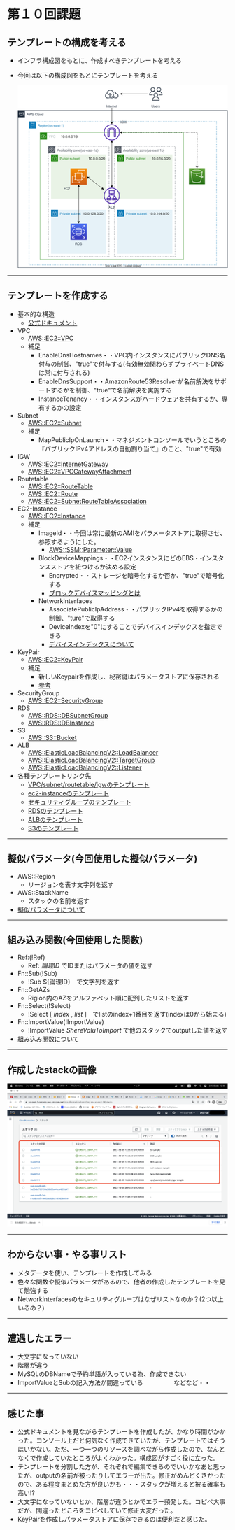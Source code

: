 # 第１０回課題
## テンプレートの構成を考える
* インフラ構成図をもとに、作成すべきテンプレートを考える
* 今回は以下の構成図をもとにテンプレートを考える


    ![lecture10-1](images/lecture10-1.svg)

----

## テンプレートを作成する
* 基本的な構造
    * [公式ドキュメント](https://docs.aws.amazon.com/ja_jp/AWSCloudFormation/latest/UserGuide/template-formats.html)
* VPC
    * [AWS::EC2::VPC](https://docs.aws.amazon.com/ja_jp/AWSCloudFormation/latest/UserGuide/aws-resource-ec2-vpc.html)
    * 補足
        * EnableDnsHostnames・・VPC内インスタンスにパブリックDNS名付与の制御、"true"で付与する(有効無効関わらずプライベートDNSは常に付与される)
        * EnableDnsSupport・・AmazonRoute53Resolverが名前解決をサポートするかを制御、"true"で名前解決を実施する
        * InstanceTenancy・・インスタンスがハードウェアを共有するか、専有するかの設定
* Subnet
    * [AWS::EC2::Subnet](https://docs.aws.amazon.com/ja_jp/AWSCloudFormation/latest/UserGuide/aws-resource-ec2-subnet.html)
    * 補足
        * MapPublicIpOnLaunch・・マネジメントコンソールでいうところの『パブリックIPv4アドレスの自動割り当て』のこと、"true"で有効
* IGW
    * [AWS::EC2::InternetGateway](https://docs.aws.amazon.com/ja_jp/AWSCloudFormation/latest/UserGuide/aws-resource-ec2-internetgateway.html)
    * [AWS::EC2::VPCGatewayAttachment](https://docs.aws.amazon.com/ja_jp/AWSCloudFormation/latest/UserGuide/aws-resource-ec2-vpc-gateway-attachment.html)
* Routetable
    * [AWS::EC2::RouteTable](https://docs.aws.amazon.com/ja_jp/AWSCloudFormation/latest/UserGuide/aws-resource-ec2-routetable.html)
    * [AWS::EC2::Route](https://docs.aws.amazon.com/ja_jp/AWSCloudFormation/latest/UserGuide/aws-resource-ec2-route.html)
    * [AWS::EC2::SubnetRouteTableAssociation](https://docs.aws.amazon.com/ja_jp/AWSCloudFormation/latest/UserGuide/aws-resource-ec2-subnetroutetableassociation.html)
* EC2-Instance
    * [AWS::EC2::Instance](https://docs.aws.amazon.com/ja_jp/AWSCloudFormation/latest/UserGuide/aws-properties-ec2-instance.html#cfn-ec2-instance-disableapitermination)
    * 補足
        * ImageId・・今回は常に最新のAMIをパラメータストアに取得させ、参照するようにした。
            * [AWS::SSM::Parameter::Value](https://docs.aws.amazon.com/ja_jp/AWSCloudFormation/latest/UserGuide/aws-resource-ssm-parameter.html)
        *  BlockDeviceMappings・・EC2インスタンスにどのEBS・インスタンスストアを紐つけるか決める設定
            * Encrypted・・ストレージを暗号化するか否か、"true"で暗号化する
            * [ブロックデバイスマッピングとは](https://docs.aws.amazon.com/ja_jp/AWSEC2/latest/UserGuide/block-device-mapping-concepts.html)
        * NetworkInterfaces
            * AssociatePublicIpAddress・・パブリックIPv4を取得するかの制御、"ture"で取得する
            * DeviceIndexを"0"にすることでデバイスインデックスを指定できる
            * [デバイスインデックスについて](https://dev.classmethod.jp/articles/auto-assign-public-ip-by-cfn/)
* KeyPair
    * [AWS::EC2::KeyPair](https://docs.aws.amazon.com/AWSCloudFormation/latest/UserGuide/aws-resource-ec2-keypair.html)
    * 補足
        * 新しいKeypairを作成し、秘密鍵はパラメータストアに保存される
        * [参考](https://blog.serverworks.co.jp/update-ec2-keypair-20220429#CloudFormation%E3%81%A7%E3%82%AD%E3%83%BC%E3%83%9A%E3%82%A2%E3%81%AE%E4%BD%9C%E6%88%90%E5%89%8A%E9%99%A4%E3%81%8C%E5%8F%AF%E8%83%BD%E3%81%AB%E3%81%AA%E3%81%A3%E3%81%9F)
* SecurityGroup
    * [AWS::EC2::SecurityGroup](https://docs.aws.amazon.com/ja_jp/AWSCloudFormation/latest/UserGuide/aws-properties-ec2-security-group.html)
* RDS
    * [AWS::RDS::DBSubnetGroup](https://docs.aws.amazon.com/ja_jp/AWSCloudFormation/latest/UserGuide/aws-resource-rds-dbsubnetgroup.html)
    * [AWS::RDS::DBInstance](https://docs.aws.amazon.com/ja_jp/AWSCloudFormation/latest/UserGuide/aws-resource-rds-dbinstance.html)
* S3
    * [AWS::S3::Bucket](https://docs.aws.amazon.com/AWSCloudFormation/latest/UserGuide/aws-properties-s3-bucket.html)
* ALB
    * [AWS::ElasticLoadBalancingV2::LoadBalancer](https://docs.aws.amazon.com/ja_jp/AWSCloudFormation/latest/UserGuide/aws-resource-elasticloadbalancingv2-loadbalancer.html)
    * [AWS::ElasticLoadBalancingV2::TargetGroup](https://docs.aws.amazon.com/ja_jp/AWSCloudFormation/latest/UserGuide/aws-resource-elasticloadbalancingv2-targetgroup.html)
    * [AWS::ElasticLoadBalancingV2::Listener](https://docs.aws.amazon.com/ja_jp/AWSCloudFormation/latest/UserGuide/aws-resource-elasticloadbalancingv2-listener.html)
* 各種テンプレートリンク先
    * [VPC/subnet/routetable/igwのテンプレート](cfn_temp/vpc_subnet_routetable_igw.yml)
    * [ec2-instanceのテンプレート](cfn_temp/ec2_instance.yml)
    * [セキュリティグループのテンプレート](cfn_temp/securitygroup.yml)
    * [RDSのテンプレート](cfn_temp/rds.yml)
    * [ALBのテンプレート](cfn_temp/alb.yml)
    * [S3のテンプレート](cfn_temp/S3.yml)

-----

## 擬似パラメータ(今回使用した擬似パラメータ)
* AWS::Region
    * リージョンを表す文字列を返す
* AWS::StackName
    * スタックの名前を返す
* [擬似パラメータについて](https://docs.aws.amazon.com/ja_jp/AWSCloudFormation/latest/UserGuide/pseudo-parameter-reference.html)

-----

## 組み込み関数(今回使用した関数)
* Ref:(!Ref)
    * Ref: *論理ID* でIDまたはパラメータの値を返す
* Fn::Sub(!Sub)
    * !Sub ${論理ID}　で文字列を返す　
* Fn::GetAZs
    * Rigion内のAZをアルファベット順に配列したリストを返す
* Fn::Select(!Select)
    * !Select [ *index* , *list* ]　でlistのindex+1番目を返す(indexは0から始まる)
* Fn::ImportValue(!ImportValue)
    * !ImportValue *ShereValuToImport* で他のスタックでoutputした値を返す
* [組み込み関数について](https://docs.aws.amazon.com/ja_jp/AWSCloudFormation/latest/UserGuide/intrinsic-function-reference.html)

----

## 作成したstackの画像
![lecture10-2](images/lecture10-2.png)

---
## わからない事・やる事リスト
* メタデータを使い、テンプレートを作成してみる
* 色々な関数や擬似パラメータがあるので、他者の作成したテンプレートを見て勉強する
* NetworkInterfacesのセキュリティグループはなぜリストなのか？(2つ以上いるの？)

----
## 遭遇したエラー
* 大文字になっていない
* 階層が違う
* MySQLのDBNameで予約単語が入っている為、作成できない
* ImportValueとSubの記入方法が間違っている　　　　　などなど・・

---
## 感じた事
* 公式ドキュメントを見ながらテンプレートを作成したが、かなり時間がかかった。コンソール上だと何気なく作成できていたが、テンプレートではそうはいかない。ただ、一つ一つのリソースを調べながら作成したので、なんとなくで作成していたところがよくわかった。構成図がすごく役に立った。
* テンプレートを分割した方が、それぞれで編集できるのでいいかなあと思ったが、outputの名前が被ったりしてエラーが出た。修正がめんどくさかったので、ある程度まとめた方が良いかも・・・スタックが増えると被る確率も高い⁉︎
* 大文字になっていないとか、階層が違うとかでエラー頻発した。コピペ大事だが、間違ったところをコピペしていて修正大変だった。
* KeyPairを作成しパラメータストアに保存できるのは便利だと感じた。
